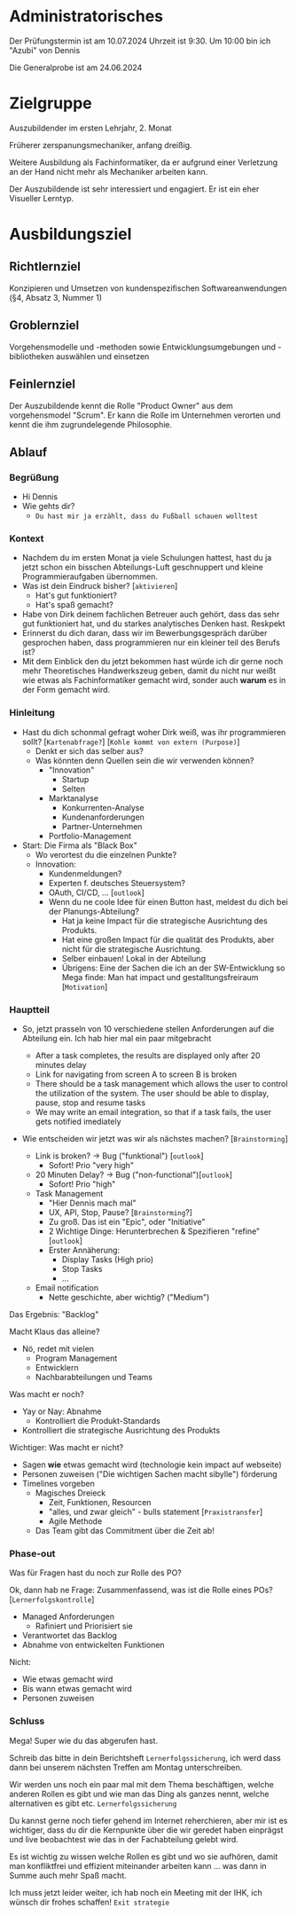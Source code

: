 

# Administratorisches

Der Prüfungstermin ist am 10.07.2024
Uhrzeit ist 9:30. Um 10:00 bin ich "Azubi" von Dennis

Die Generalprobe ist am 24.06.2024

# Zielgruppe

Auszubildender im ersten Lehrjahr, 2. Monat

Früherer zerspanungsmechaniker, anfang dreißig.

Weitere Ausbildung als Fachinformatiker, da er aufgrund einer Verletzung an der Hand nicht mehr als Mechaniker arbeiten kann.

Der Auszubildende ist sehr interessiert und engagiert. Er ist ein eher Visueller Lerntyp.


# Ausbildungsziel

## Richtlernziel
Konzipieren und Umsetzen von kundenspezifischen Softwareanwendungen (§4, Absatz 3, Nummer 1)

## Groblernziel
Vorgehensmodelle und -methoden sowie Entwicklungsumgebungen und -bibliotheken auswählen und einsetzen

## Feinlernziel

Der Auszubildende kennt die Rolle "Product Owner" aus dem vorgehensmodel "Scrum". Er kann die Rolle im Unternehmen verorten und kennt die ihm zugrundelegende Philosophie.

## Ablauf

### Begrüßung

- Hi Dennis
- Wie gehts dir?
  - `Du hast mir ja erzählt, dass du Fußball schauen wolltest`

### Kontext

- Nachdem du im ersten Monat ja viele Schulungen hattest, hast du ja jetzt schon ein bisschen Abteilungs-Luft geschnuppert und kleine Programmieraufgaben übernommen.
- Was ist dein Eindruck bisher? [`aktivieren`]
  - Hat's gut funktioniert?
  - Hat's spaß gemacht?
- Habe von Dirk deinem fachlichen Betreuer auch gehört, dass das sehr gut funktioniert hat, und du starkes analytisches Denken hast. Reskpekt
- Erinnerst du dich daran, dass wir im Bewerbungsgespräch darüber gesprochen haben, dass programmieren nur ein kleiner teil des Berufs ist?
- Mit dem Einblick den du jetzt bekommen hast würde ich dir gerne noch mehr Theoretisches Handwerkszeug geben, damit du nicht nur weißt wie etwas als Fachinformatiker gemacht wird, sonder auch **warum** es in der Form gemacht wird.

### Hinleitung

- Hast du dich schonmal gefragt woher Dirk weiß, was ihr programmieren sollt? [`Kartenabfrage?`] [`Kohle kommt von extern (Purpose)`]
  - Denkt er sich das selber aus?
  - Was könnten denn Quellen sein die wir verwenden können?
    - "Innovation"
      - Startup
      - Selten
    - Marktanalyse
      - Konkurrenten-Analyse
      - Kundenanforderungen
      - Partner-Unternehmen
    - Portfolio-Management
- Start: Die Firma als "Black Box"
  - Wo verortest du die einzelnen Punkte?
  - Innovation:
    - Kundenmeldungen?
    - Experten f. deutsches Steuersystem?
    - OAuth, CI/CD, ... [`outlook`]
    - Wenn du ne coole Idee für einen Button hast, meldest du dich bei der Planungs-Abteilung?
      - Hat ja keine Impact für die strategische Ausrichtung des Produkts.
      - Hat eine großen Impact für die qualität des Produkts, aber nicht für die strategische Ausrichtung.
      - Selber einbauen! Lokal in der Abteilung
      - Übrigens: Eine der Sachen die ich an der SW-Entwicklung so Mega finde: Man hat impact und gestalltungsfreiraum [`Motivation`]

### Hauptteil

- So, jetzt prasseln von 10 verschiedene stellen Anforderungen auf die Abteilung ein. Ich hab hier mal ein paar mitgebracht
  
  - After a task completes, the results are displayed only after 20 minutes delay
  - Link for navigating from screen A to screen B is broken
  - There should be a task management which allows the user to control the utilization of the system. The user should be able to display, pause, stop and resume tasks
  - We may write an email integration, so that if a task fails, the user gets notified imediately

- Wie entscheiden wir jetzt was wir als nächstes machen? [`Brainstorming`]

  - Link is broken? -> Bug ("funktional") [`outlook`]
    - Sofort! Prio "very high"
  - 20 Minuten Delay? -> Bug ("non-functional")[`outlook`]
    - Sofort! Prio "high"
  - Task Management
    - "Hier Dennis mach mal"
    - UX, API, Stop, Pause? [`Brainstorming`?]
    - Zu groß. Das ist ein "Epic", oder "Initiative"
    - 2 Wichtige Dinge: Herunterbrechen & Spezifieren "refine" [`outlook`]
    - Erster Annäherung:
      - Display Tasks (High prio)
      - Stop Tasks
      - ...
  - Email notification
    - Nette geschichte, aber wichtig? ("Medium")

Das Ergebnis: "Backlog"

Macht Klaus das alleine?
- Nö, redet mit vielen
  - Program Management
  - Entwicklern
  - Nachbarabteilungen und Teams

Was macht er noch?
- Yay or Nay: Abnahme
  - Kontrolliert die Produkt-Standards
- Kontrolliert die strategische Ausrichtung des Produkts

Wichtiger: Was macht er nicht?
- Sagen **wie** etwas gemacht wird (technologie kein impact auf webseite)
- Personen zuweisen ("Die wichtigen Sachen macht sibylle") förderung
- Timelines vorgeben
  - Magisches Dreieck
    - Zeit, Funktionen, Resourcen
    - "alles, und zwar gleich" - bulls statement [`Praxistransfer`]
    - Agile Methode
  - Das Team gibt das Commitment über die Zeit ab!

### Phase-out

Was für Fragen hast du noch zur Rolle des PO?


Ok, dann hab ne Frage: Zusammenfassend, was ist die Rolle eines POs? [`Lernerfolgskontrolle`]

* Managed Anforderungen
  * Rafiniert und Priorisiert sie
* Verantwortet das Backlog
* Abnahme von entwickelten Funktionen

Nicht:
* Wie etwas gemacht wird
* Bis wann etwas gemacht wird
* Personen zuweisen

### Schluss

Mega!
Super wie du das abgerufen hast.

Schreib das bitte in dein Berichtsheft `Lernerfolgssicherung`, ich werd dass dann bei unserem nächsten Treffen am Montag unterschreiben.

Wir werden uns noch ein paar mal mit dem Thema beschäftigen, welche anderen Rollen es gibt und wie man das Ding als ganzes nennt, welche alternativen es gibt etc. `Lernerfolgssicherung`

Du kannst gerne noch tiefer gehend im Internet reherchieren, aber mir ist es wichtiger, dass du dir die Kernpunkte über die wir geredet haben einprägst und live beobachtest wie das in der Fachabteilung gelebt wird.

Es ist wichtig zu wissen welche Rollen es gibt und wo sie aufhören, damit man konfliktfrei und effizient miteinander arbeiten kann ... was dann in Summe auch mehr Spaß macht.

Ich muss jetzt leider weiter, ich hab noch ein Meeting mit der IHK, ich wünsch dir frohes schaffen! `Exit strategie`

